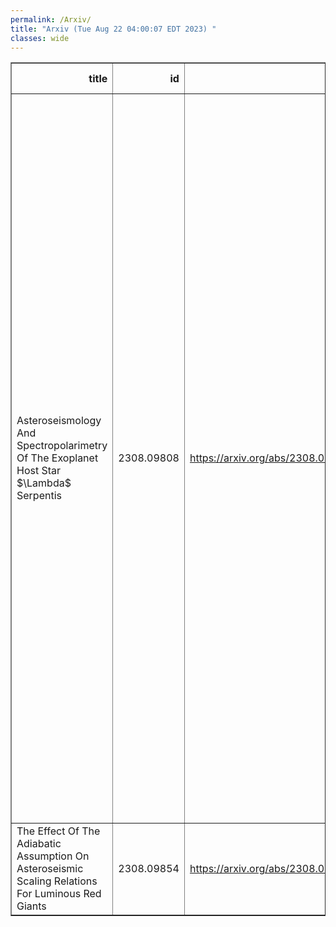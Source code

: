 ```yaml
---
permalink: /Arxiv/
title: "Arxiv (Tue Aug 22 04:00:07 EDT 2023) "
classes: wide
---
```

<table border="1" class="dataframe">
  <thead>
    <tr style="text-align: right;">
      <th>title</th>
      <th>id</th>
      <th>url</th>
      <th>authors</th>
      <th>Local Authors</th>
    </tr>
  </thead>
  <tbody>
    <tr>
      <td>Asteroseismology And Spectropolarimetry Of The Exoplanet Host Star   $\Lambda$ Serpentis</td>
      <td>2308.09808</td>
      <td><a href="https://arxiv.org/abs/2308.09808" target="_blank">https://arxiv.org/abs/2308.09808</a></td>
      <td>Travis S. Metcalfe, Derek Buzasi, Daniel Huber, Marc H. Pinsonneault, Jennifer L. Van Saders, Thomas R. Ayres, Sarbani Basu, Jeremy J. Drake, Ricky Egeland, Oleg Kochukhov, Pascal Petit, Steven H. Saar, Victor See, Keivan G. Stassun, Yaguang Li, Timothy R. Bedding, Sylvain N. Breton, Adam J. Finley, Rafael A. Garcia, Hans Kjeldsen, Martin B. Nielsen, J. M. Joel Ong, Jakob L. Rorsted, Amalie Stokholm, Mark L. Winther, Catherine A. Clark, Diego Godoy-Rivera, Ilya V. Ilyin, Klaus G. Strassmeier, Sandra V. Jeffers, Stephen C. Marsden, Aline A. Vidotto, Sallie Baliunas, Willie Soon</td>
      <td>Marc Pinsonneault</td>
    </tr>
    <tr>
      <td>The Effect Of The Adiabatic Assumption On Asteroseismic Scaling   Relations For Luminous Red Giants</td>
      <td>2308.09854</td>
      <td><a href="https://arxiv.org/abs/2308.09854" target="_blank">https://arxiv.org/abs/2308.09854</a></td>
      <td>Joel C. Zinn, Marc H. Pinsonneault, Lars Bildsten, Dennis Stello</td>
      <td>Marc Pinsonneault</td>
    </tr>
  </tbody>
</table>